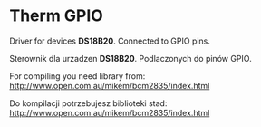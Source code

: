 Therm GPIO
============================
Driver for devices __DS18B20__. Connected to GPIO pins.

Sterownik dla urzadzen __DS18B20__. Podlaczonych do pinów GPIO.

For compiling you need library from: http://www.open.com.au/mikem/bcm2835/index.html

Do kompilacji potrzebujesz biblioteki stad: http://www.open.com.au/mikem/bcm2835/index.html



